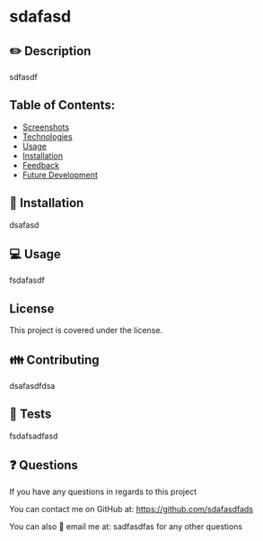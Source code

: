 
# sdafasd

  
 

## ✏️ Description
sdfasdf
   
## Table of Contents:
- [Screenshots](#Screenshots)
- [Technologies](#Technologies)
- [Usage](#Usage)
- [Installation](#Installation)
- [Feedback](#Feedback)
- [Future Development](#Future_Development)

## 🔨  Installation
dsafasd

## 💻 Usage
fsdafasdf

## License
This project is covered under the 
  license.

## 👪 Contributing
dsafasdfdsa

## 📔 Tests
fsdafsadfasd

## ❓ Questions
If you have any questions in regards to this project 

You can contact me on  GitHub at: https://github.com/sdafasdfads 

You can also 📧 email me at: sadfasdfas for any other questions
